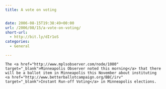 ```yaml
---
title: A vote on voting


date: 2006-08-15T19:38:49+00:00
url: /2006/08/15/a-vote-on-voting/
short-url:
  - http://bit.ly/dIr1oS
categories:
  - General

---
```

<div class='microid-mailto+http:sha1:55c956a88375b8ff848a24d3da2c7c9f39a70b58'>
  
    The <a href="http://www.mplsobserver.com/node/1080" target="_blank">Minneapolis Observer noted this morning</a> that there will be a ballot item in Minneapolis this November about instituting <a href="http://www.betterballotcampaign.org/BBC/irv" target="_blank">Instant Run-off Voting</a> in Minneapolis elections.
  
